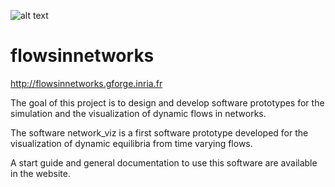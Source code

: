 ![alt text](http://flowsinnetworks.gforge.inria.fr/_images/example_Tobalaba.png)

# flowsinnetworks
http://flowsinnetworks.gforge.inria.fr

The goal of this project is to design and develop software prototypes for the simulation and the visualization of dynamic flows in networks.

The software network_viz is a first software prototype developed for the visualization of dynamic equilibria from time varying flows.

A start guide and general documentation to use this software are available in the website.

